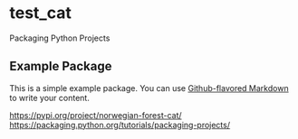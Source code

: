 # test_cat

Packaging Python Projects

## Example Package

This is a simple example package. You can use
[Github-flavored Markdown](https://guides.github.com/features/mastering-markdown/)
to write your content.

https://pypi.org/project/norwegian-forest-cat/
https://packaging.python.org/tutorials/packaging-projects/
